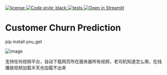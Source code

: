 <a href="https://github.com/wervlad/customer-churn-prediction/blob/main/LICENSE">
    <img alt="license" src="https://img.shields.io/github/license/wervlad/customer-churn-prediction.svg?color=blue">
</a>
<a href="https://github.com/psf/black">
    <img alt="Code style: black" src="https://img.shields.io/badge/code%20style-black-000000.svg">
</a>
<a href="https://github.com/wervlad/customer-churn-prediction/actions/workflows/tests.yml">
    <img alt="tests" src="https://github.com/wervlad/customer-churn-prediction/actions/workflows/tests.yml/badge.svg">
</a>
<a href="https://share.streamlit.io/wervlad/customer-churn-prediction/main/src/customer_churn_prediction/streamlit.py">
    <img alt="Open in Streamlit" src="https://static.streamlit.io/badges/streamlit_badge_black_white.svg">
</a>

# Customer Churn Prediction

pip install you_get

![image](https://github.com/158456645113/github.io/assets/85952769/f26d3491-fc2c-434a-a017-b00a575a8e58)

支持任何视频平台，自动下载网页所在服务器所有视频，老司机知道怎么用，在线播放视频加载半天也加载不出来
